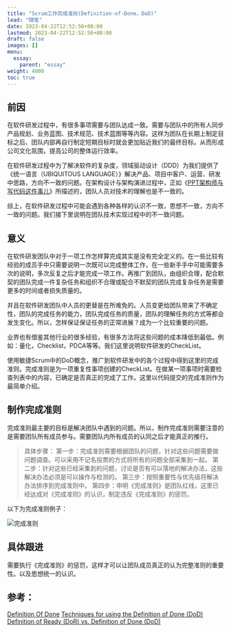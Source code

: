 ```yaml
---
title: "Scrum工作完成准则(Definition-of-Done，DoD)"
lead: "随笔"
date: 2023-04-22T12:52:56+08:00
lastmod: 2023-04-22T12:52:56+08:00
draft: false
images: []
menu:
  essay:
    parent: "essay"
weight: 4000
toc: true
---
```


## 前因
在软件研发过程中，有很多事项需要与团队达成一致。需要与团队中的所有人同步产品规划、业务蓝图、技术规范、技术蓝图等等内容。这样为团队在长期上制定目标之后、团队内部再自行制定短期目标时就会更加贴近我们的最终目标。从而形成公司文化氛围，提高公司的整体运行效率。

在软件研发过程中为了解决软件的复杂度，领域驱动设计（DDD）为我们提供了《统一语言（UBIQUITOUS LANGUAGE）》解决产品、项目中客户、运营、研发中思路，方向不一致的问题。在架构设计与架构演进过程中，正如《[PPT架构师与写代码这件事儿](https://mp.weixin.qq.com/s/BtVNp4woc6eG6N8OpBv8gw)》所描述的，团队人员对技术的理解也是不一致的。

综上，在软件研发过程中可能会遇到各种各样的认识不一致，思想不一致，方向不一致的问题。我们接下里说明在团队技术实现过程中的不一致问题。

## 意义
在软件研发团队中对于一项工作怎样算完成其实是没有完全定义的。在一些比较有经验的成员手中只需要说明一次既可以完成整体工作，在一些新手手中可能需要多次的说明，多次反复之后才能完成一项工作。再推广到团队，由组织合理，配合默契的团队完成一件复杂任务和组织不合理或配合不默契的团队完成复杂任务是需要更多的时间或者损失质量的。

并且在软件研发团队中人员的更替是在所难免的。人员变更给团队带来了不确定性，团队的完成任务的能力，团队完成任务的质量，团队的理解任务的方式等都会发生变化。所以，怎样保证保证任务的正常进展？成为一个比较重要的问题。

业界也有借鉴其他行业的很多经验，有很多方法将这些问题的成本降低到最低。例如：量化，Checklist，PDCA等等。我们这里说明软件研发的CheckList。

使用敏捷Scrum中的DoD概念，推广到软件研发中的各个过程中得到这里的完成准则。完成准则是为一项重复性事项创建的CheckList。在做某一项事项时需要检查列表中的内容，已确定是否真正的完成了工作。这里以代码提交的完成准则作为最简单介绍。

## 制作完成准则

完成准则最主要的目标是解决团队中遇到的问题。所以，制作完成准则需要注意的是需要团队所有成员参与。需要团队内所有成员的认同之后才能真正的推行。

> 具体步骤：
> 第一步：完成准则需要根据团队的问题，针对这些问题需要做问题调查。可以采用不记名投票的方式将所有的问题全部采集到一起。
> 第二步：针对这些已经采集到的问题，讨论是否有可以落地的解决办法，这些解决办法必须是可以操作与检测的。
> 第三步：按照重要性与优先级将解决办法排序到完成准则中。
> 第四步：申明《完成准则》是团队红线，这里已经达成对《完成准则》的认识，制定违反《完成准则》的惩罚。

以下为完成准则例子：

![完成准则](images/essay/03-04-01.webp)

## 具体跟进
需要执行《完成准则》的惩罚，这样才可以让团队成员真正的认为完整准则的重要性。以及思想统一的认识。

## 参考：
[Definition Of Done](https://www.quickscrum.com/ScrumGuide/186/sg-Definition-Of-Done)
[Techniques for using the Definition of Done (DoD) ](https://www.scrum.org/resources/blog/techniques-using-definition-done-dod)
[Definition of Ready (DoR) vs. Definition of Done (DoD)](https://www.linkedin.com/pulse/definition-ready-dor-vs-done-dod-brian-will)
